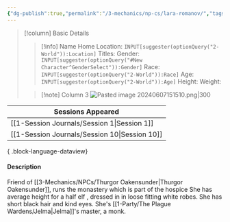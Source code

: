```yaml
---
{"dg-publish":true,"permalink":"/3-mechanics/np-cs/lara-romanov/","tags":["NPC"],"created":"2025-02-26T20:29:10.961-05:00","updated":"2025-03-12T21:36:04.718-04:00"}
---
```


> [!column] Basic Details
>> [!info] Name
>> Home Location: `INPUT[suggester(optionQuery("2-World")):Location]` 
>> Titles:
>> Gender: `INPUT[suggester(optionQuery("#New Character^GenderSelect")):Gender]`
>> Race: `INPUT[suggester(optionQuery("2-World")):Race]`
>> Age: `INPUT[suggester(optionQuery("2-World")):Age]`
>> Height:
>> Weight:
>
>> [!note] Column 3
>> ![Pasted image 20240607151510.png|300](/img/user/z_Assets/Pasted%20image%2020240607151510.png)

| Sessions Appeared                                |
| ------------------------------------------------ |
| [[1-Session Journals/Session 1\|Session 1]]   |
| [[1-Session Journals/Session 10\|Session 10]] |

{ .block-language-dataview}

#### Description
Friend of [[3-Mechanics/NPCs/Thurgor Oakensunder\|Thurgor Oakensunder]], runs the monastery which is part of the hospice
She has average height for a half elf , dressed in in loose fitting white robes. She has short black hair and kind eyes.
She's [[1-Party/The Plague Wardens/Jelma\|Jelma]]'s master, a monk.

